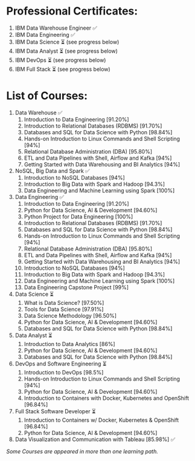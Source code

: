 # Professional Certificates:

1. IBM Data Warehouse Engineer ✅
1. IBM Data Engineering ✅
1. IBM Data Science ⏳ (see progress below)
1. IBM Data Analyst ⏳ (see progress below)
1. IBM DevOps ⏳ (see progress below)
1. IBM Full Stack ⏳ (see progress below)

# List of Courses:

1. Data Warehouse ✅
    1. Introduction to Data Engineering [91.20%]
    2. Introduction to Relational Databases (RDBMS) [91.70%]
    3. Databases and SQL for Data Science with Python [98.84%]
    4. Hands-on Introduction to Linux Commands and Shell Scripting [94%]
    5. Relational Database Administration (DBA) [95.80%]
    6. ETL and Data Pipelines with Shell, Airflow and Kafka [94%]
    7. Getting Started with Data Warehousing and BI Analytics [94%]
1. NoSQL, Big Data and Spark ✅
    1. Introduction to NoSQL Databases [94%]
    1. Introduction to Big Data with Spark and Hadoop [94.3%]
    1. Data Engineering and Machine Learning using Spark [100%]
1. Data Engineering ✅
    1. Introduction to Data Engineering [91.20%]
    2. Python for Data Science, AI & Development [94.60%]
    3. Python Project for Data Engineering [100%]
    4. Introduction to Relational Databases (RDBMS) [91.70%]
    5. Databases and SQL for Data Science with Python [98.84%]
    6. Hands-on Introduction to Linux Commands and Shell Scripting [94%]
    7. Relational Database Administration (DBA) [95.80%]
    8. ETL and Data Pipelines with Shell, Airflow and Kafka [94%]
    9. Getting Started with Data Warehousing and BI Analytics [94%]
    10. Introduction to NoSQL Databases [94%]
    11. Introduction to Big Data with Spark and Hadoop [94.3%]
    12. Data Engineering and Machine Learning using Spark [100%]
    13. Data Engineering Capstone Project [99%]
1. Data Science ⏳
    1. What is Data Science? [97.50%]
    2. Tools for Data Science [97.91%]
    3. Data Science Methodology [96.50%] 
    4. Python for Data Science, AI & Development [94.60%]
    5. Databases and SQL for Data Science with Python [98.84%]
1. Data Analyst ⏳
    1. Introduction to Data Analytics [86%]
    1. Python for Data Science, AI & Development [94.60%]
    1. Databases and SQL for Data Science with Python [98.84%]
1. DevOps and Software Engineering ⏳
    1. Introduction to DevOps [98.5%]
    1. Hands-on Introduction to Linux Commands and Shell Scripting [94%]
    1. Python for Data Science, AI & Development [94.60%]
    1. Introduction to Containers with Docker, Kubernetes and OpenShift [96.84%]
1. Full Stack Software Developer ⏳
    1. Introduction to Containers w/ Docker, Kubernetes & OpenShift [96.84%]
    1. Python for Data Science, AI & Development [94.60%]
1. Data Visualization and Communication with Tableau [85.98%] ✅

*Some Courses are appeared in more than one learning path.*

